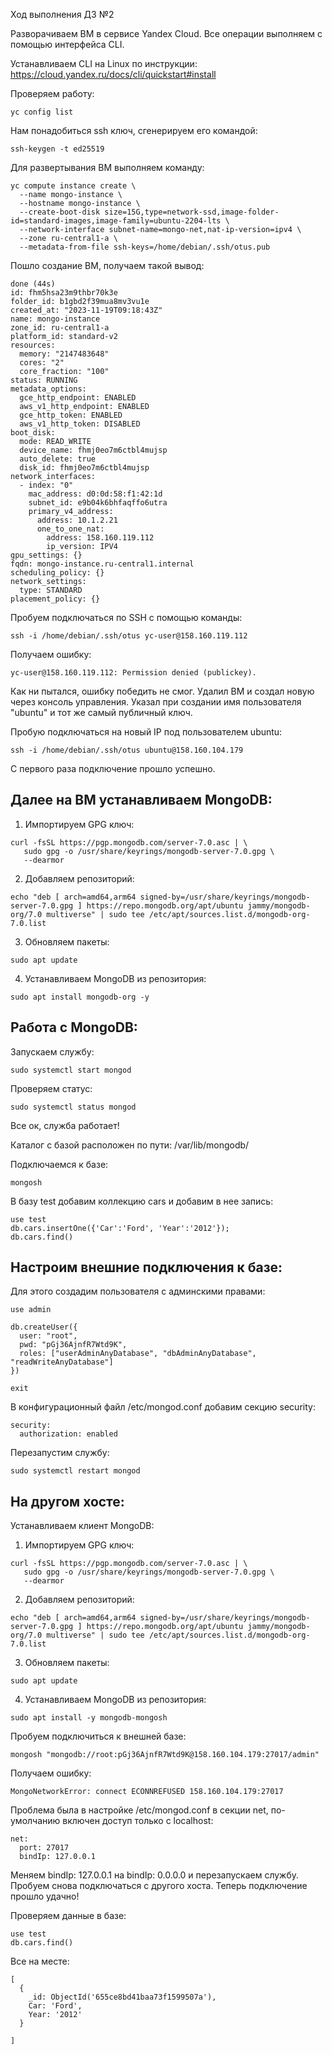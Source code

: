 Ход выполнения ДЗ №2

Разворачиваем ВМ в сервисе Yandex Cloud. 
Все операции выполняем с помощью интерфейса CLI. 

Устанавливаем CLI на Linux по инструкции: https://cloud.yandex.ru/docs/cli/quickstart#install

Проверяем работу:

`yc config list`

Нам понадобиться ssh ключ, сгенерируем его командой: 

```
ssh-keygen -t ed25519
```

Для развертывания ВМ выполняем команду: 

```
yc compute instance create \
  --name mongo-instance \
  --hostname mongo-instance \
  --create-boot-disk size=15G,type=network-ssd,image-folder-id=standard-images,image-family=ubuntu-2204-lts \
  --network-interface subnet-name=mongo-net,nat-ip-version=ipv4 \
  --zone ru-central1-a \
  --metadata-from-file ssh-keys=/home/debian/.ssh/otus.pub
```
  
Пошло создание ВМ, получаем такой вывод: 

```
done (44s)
id: fhm5hsa23m9thbr70k3e
folder_id: b1gbd2f39mua8mv3vu1e
created_at: "2023-11-19T09:18:43Z"
name: mongo-instance
zone_id: ru-central1-a
platform_id: standard-v2
resources:
  memory: "2147483648"
  cores: "2"
  core_fraction: "100"
status: RUNNING
metadata_options:
  gce_http_endpoint: ENABLED
  aws_v1_http_endpoint: ENABLED
  gce_http_token: ENABLED
  aws_v1_http_token: DISABLED
boot_disk:
  mode: READ_WRITE
  device_name: fhmj0eo7m6ctbl4mujsp
  auto_delete: true
  disk_id: fhmj0eo7m6ctbl4mujsp
network_interfaces:
  - index: "0"
    mac_address: d0:0d:58:f1:42:1d
    subnet_id: e9b04k6bhfaqffo6utra
    primary_v4_address:
      address: 10.1.2.21
      one_to_one_nat:
        address: 158.160.119.112
        ip_version: IPV4
gpu_settings: {}
fqdn: mongo-instance.ru-central1.internal
scheduling_policy: {}
network_settings:
  type: STANDARD
placement_policy: {}
```

Пробуем подключаться по SSH с помощью команды: 

```
ssh -i /home/debian/.ssh/otus yc-user@158.160.119.112
```

Получаем ошибку: 

```
yc-user@158.160.119.112: Permission denied (publickey).
```

Как ни пытался, ошибку победить не смог. Удалил ВМ и создал новую через консоль управления. Указал при создании имя пользователя "ubuntu" и тот же самый публичный ключ. 

Пробую подключаться на новый IP под пользователем ubuntu: 

```
ssh -i /home/debian/.ssh/otus ubuntu@158.160.104.179
```

С первого раза подключение прошло успешно. 

## Далее на ВМ устанавливаем MongoDB: 

1) Импортируем GPG ключ:

```
curl -fsSL https://pgp.mongodb.com/server-7.0.asc | \
   sudo gpg -o /usr/share/keyrings/mongodb-server-7.0.gpg \
   --dearmor
```

2) Добавляем репозиторий: 

```
echo "deb [ arch=amd64,arm64 signed-by=/usr/share/keyrings/mongodb-server-7.0.gpg ] https://repo.mongodb.org/apt/ubuntu jammy/mongodb-org/7.0 multiverse" | sudo tee /etc/apt/sources.list.d/mongodb-org-7.0.list
```

3) Обновляем пакеты: 

```
sudo apt update
```

4) Устанавливаем MongoDB из репозитория: 

```
sudo apt install mongodb-org -y
```


## Работа с MongoDB:

Запускаем службу: 

```
sudo systemctl start mongod
```

Проверяем статус: 

```
sudo systemctl status mongod
```

Все ок, служба работает!

Каталог с базой расположен по пути: /var/lib/mongodb/

Подключаемся к базе: 

```
mongosh
```

В базу test добавим коллекцию cars и добавим в нее запись:

```
use test
db.cars.insertOne({'Car':'Ford', 'Year':'2012'});
db.cars.find()
```

## Настроим внешние подключения к базе: 

Для этого создадим пользователя с админскими правами:

```
use admin

db.createUser({
  user: "root",
  pwd: "pGj36AjnfR7Wtd9K",
  roles: ["userAdminAnyDatabase", "dbAdminAnyDatabase", "readWriteAnyDatabase"]
})

exit
```

В конфигурационный файл /etc/mongod.conf добавим секцию security:

```
security:
  authorization: enabled
```

Перезапустим службу: 

```
sudo systemctl restart mongod
```


## На другом хосте:

Устанавливаем клиент MongoDB:

1) Импортируем GPG ключ:

```
curl -fsSL https://pgp.mongodb.com/server-7.0.asc | \
   sudo gpg -o /usr/share/keyrings/mongodb-server-7.0.gpg \
   --dearmor
```

2) Добавляем репозиторий: 

```
echo "deb [ arch=amd64,arm64 signed-by=/usr/share/keyrings/mongodb-server-7.0.gpg ] https://repo.mongodb.org/apt/ubuntu jammy/mongodb-org/7.0 multiverse" | sudo tee /etc/apt/sources.list.d/mongodb-org-7.0.list
```

3) Обновляем пакеты: 

```
sudo apt update
```

4) Устанавливаем MongoDB из репозитория: 

```
sudo apt install -y mongodb-mongosh
```

Пробуем подключиться к внешней базе: 

```
mongosh "mongodb://root:pGj36AjnfR7Wtd9K@158.160.104.179:27017/admin"
```

Получаем ошибку: 

	MongoNetworkError: connect ECONNREFUSED 158.160.104.179:27017

Проблема была в настройке /etc/mongod.conf в секции net, по-умолчанию включен доступ только с localhost:

```
net:
  port: 27017
  bindIp: 127.0.0.1
```

Меняем bindIp: 127.0.0.1 на bindIp: 0.0.0.0 и перезапускаем службу. 
Пробуем снова подключаться с другого хоста. Теперь подключение прошло удачно!

Проверяем данные в базе: 

```
use test
db.cars.find()
```

Все на месте: 

```
[
  {
    _id: ObjectId('655ce8bd41baa73f1599507a'),
    Car: 'Ford',
    Year: '2012'
  }
  
]
```

